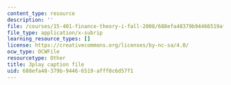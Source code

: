 ```yaml
---
content_type: resource
description: ''
file: /courses/15-401-finance-theory-i-fall-2008/688efa48379b94466519afff0c6d57f1_z2oQe6B1Qa4.srt
file_type: application/x-subrip
learning_resource_types: []
license: https://creativecommons.org/licenses/by-nc-sa/4.0/
ocw_type: OCWFile
resourcetype: Other
title: 3play caption file
uid: 688efa48-379b-9446-6519-afff0c6d57f1
---
```

